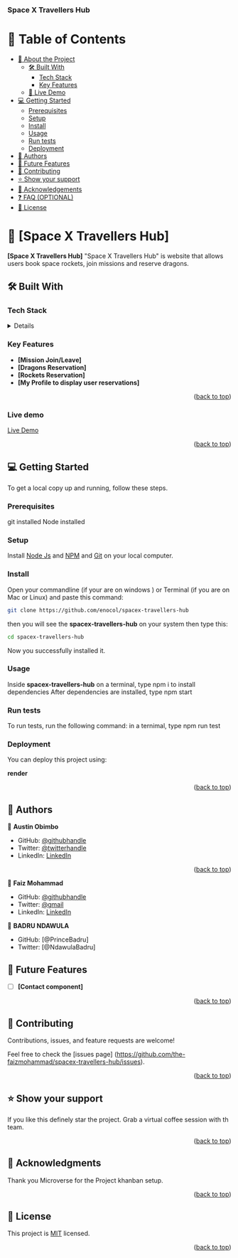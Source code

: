 <a name="readme-top"></a>

  <h3><b>Space X Travellers Hub</b></h3>

</div>

# 📗 Table of Contents

- [📖 About the Project](#about-project)
  - [🛠 Built With](#built-with)
    - [Tech Stack](#tech-stack)
    - [Key Features](#key-features)
  - [🚀 Live Demo](#live-demo)
- [💻 Getting Started](#getting-started)
  - [Prerequisites](#prerequisites)
  - [Setup](#setup)
  - [Install](#install)
  - [Usage](#usage)
  - [Run tests](#run-tests)
  - [Deployment](#deployment)
- [👥 Authors](#authors)
- [🔭 Future Features](#future-features)
- [🤝 Contributing](#contributing)
- [⭐️ Show your support](#support)
- [🙏 Acknowledgements](#acknowledgements)
- [❓ FAQ (OPTIONAL)](#faq)
- [📝 License](#license)

# 📖 [Space X Travellers Hub] <a name="about-project"></a>

**[Space X Travellers Hub]** "Space X Travellers Hub" is website that allows users book space rockets, join missions and reserve dragons.

## 🛠 Built With <a name="built-with"></a>

### Tech Stack <a name="tech-stack"></a>

<details>
  <ul>
    <li><a href="https://react.dev/">React.js</a></li>
    <li><a href="https://www.w3schools.com/html/">HTML</a></li>
    <li><a href="https://www.w3schools.com/css/">CSS</a></li>
    <li><a href="https://www.w3schools.com/js/">JS</a></li>
  </ul>
</details>

<!-- Features -->

### Key Features <a name="key-features"></a>

- **[Mission Join/Leave]**
- **[Dragons Reservation]**
- **[Rockets Reservation]**
- **[My Profile to display user reservations]**




<p align="right">(<a href="#readme-top">back to top</a>)</p>

### Live demo <a name="live-demo"></a>

[Live Demo](https://space-x-travellers-hub-xn0z.onrender.com/)


<p align="right">(<a href="#readme-top">back to top</a>)</p>

## 💻 Getting Started <a name="getting-started"></a>

To get a local copy up and running, follow these steps.

### Prerequisites

git installed
Node installed

### Setup

Install [Node Js](https://nodejs.org/en) and [NPM](https://docs.npmjs.com/cli/v6/commands/npm-install) and [Git](https://git-scm.com/downloads) on your local computer.

### Install

Open your commandline (if your are on windows ) or Terminal (if you are on Mac or Linux) and paste this command:

```sh
git clone https://github.com/enocol/spacex-travellers-hub
```

then you will see the **spacex-travellers-hub** on your system then type this:

```sh
cd spacex-travellers-hub
```

Now you successfully installed it.

### Usage

Inside **spacex-travellers-hub** on a terminal, type npm i to install dependencies
After dependencies are installed, type npm start

### Run tests

To run tests, run the following command:
in a ternimal, type npm run test

### Deployment

You can deploy this project using:

**render**


<p align="right">(<a href="#readme-top">back to top</a>)</p>

<!-- AUTHORS -->

## 👥 Authors <a name="authors"></a>

👤 **Austin Obimbo**

- GitHub: [@githubhandle](https://github.com/Obimbo07)
- Twitter: [@twitterhandle](https://twitter.com/austsine_)
- LinkedIn: [LinkedIn](https://www.linkedin.com/in/austin-obimbo-9a613623a/)
<p align="right">(<a href="#readme-top">back to top</a>)</p>

👤 **Faiz Mohammad**

- GitHub: [@githubhandle](https://github.com/HossainAraf)
- Twitter: [@gmail](email2faizm@gmail.com)
- LinkedIn: [LinkedIn](https://www.linkedin.com/in/faiz-mohammad-967354142/)

👤 **BADRU NDAWULA**

- GitHub: [@PrinceBadru]
- Twitter: [@NdawulaBadru]


## 🔭 Future Features <a name="future-features"></a>

- [ ] **[Contact component]**


<p align="right">(<a href="#readme-top">back to top</a>)</p>

<!-- CONTRIBUTING -->

## 🤝 Contributing <a name="contributing"></a>

Contributions, issues, and feature requests are welcome!

Feel free to check the [issues page] (https://github.com/the-faizmohammad/spacex-travellers-hub/issues).

<p align="right">(<a href="#readme-top">back to top</a>)</p>

<!-- SUPPORT -->

## ⭐️ Show your support <a name="support"></a>

If you like this definely star the project. Grab a virtual coffee session with th team.

<p align="right">(<a href="#readme-top">back to top</a>)</p>

<!-- ACKNOWLEDGEMENTS -->

## 🙏 Acknowledgments <a name="acknowledgements"></a>

Thank you Microverse for the Project khanban setup.

<p align="right">(<a href="#readme-top">back to top</a>)</p>

<!-- LICENSE -->

## 📝 License <a name="license"></a>

This project is [MIT](./LICENSE) licensed.

<p align="right">(<a href="#readme-top">back to top</a>)</p>

